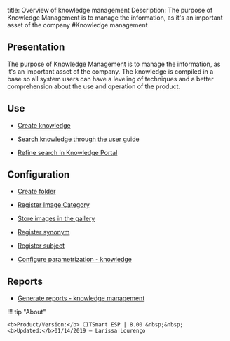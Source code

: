 title: Overview of knowledge management
Description: The purpose of Knowledge Management is to manage the information, as it's an important asset of the company 
#Knowledge management

Presentation
----------------

The purpose of Knowledge Management is to manage the information, as it's an
important asset of the company. The knowledge is compiled in a base so all
system users can have a leveling of techniques and a better comprehension about
the use and operation of the product.

Use
-------

- [Create knowledge](/en-us/site/citsmart-esp-8/processes/knowledge/use/create-knowledge.html)

- [Search knowledge through the user guide](/en-us/site/citsmart-esp-8/processes/knowledge/use/search-knowledge-by-user-guide.html)

- [Refine search in Knowledge Portal](/en-us/site/citsmart-esp-8/processes/knowledge/configuration/refine-search-knowledge-portal.html)

Configuration
-----------------

- [Create folder](/en-us/site/citsmart-esp-8/processes/knowledge/configuration/create-folder.html)

- [Register Image Category](/en-us/site/citsmart-esp-8/processes/knowledge/configuration/register-image-category.html)

- [Store images in the gallery](/en-us/site/citsmart-esp-8/processes/knowledge/configuration/store-images-gallery.html)

- [Register synonym](/en-us/site/citsmart-esp-8/processes/knowledge/configuration/register-synonym.html)

- [Register subject](/en-us/site/citsmart-esp-8/processes/knowledge/configuration/register-subject.html)

- [Configure parametrization - knowledge](/en-us/site/citsmart-esp-8/platform-administration/parameters-list/configure-parametrization-knowledge.html)

Reports
-----------

- [Generate reports - knowledge management](/en-us/site/citsmart-esp-8/processes/knowledge/configuration/generate-reports-knowledge-management.html)

!!! tip "About"

    <b>Product/Version:</b> CITSmart ESP | 8.00 &nbsp;&nbsp;
    <b>Updated:</b>01/14/2019 – Larissa Lourenço
